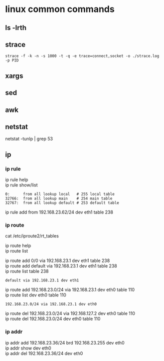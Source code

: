 # linux common commands  

## ls -lrth  
## strace  
```
strace -f -k -n -s 1000 -t -q -e trace=connect,socket -o ./strace.log -p PID  
```

## xargs  

## sed  

## awk  

## netstat  
netstat -tunlp | grep 53  

## ip  

### ip rule  
ip rule help  
ip rule show/list  
```
0:      from all lookup local   # 255 local table  
32766:  from all lookup main    # 254 main table 
32767:  from all lookup default # 253 default table

```

ip rule add from 192.168.23.62/24 dev eth1 table 238  

### ip route  
cat /etc/iproute2/rt_tables  

ip route help  
ip route list  

ip route add 0/0 via 192.168.23.1 dev eth1 table 238  
ip route add default via 192.168.23.1 dev eth1 table 238  
ip route list table 238  
```
default via 192.168.23.1 dev eth1 
```

ip route add 192.168.23.0/24 via 192.168.23.1 dev eth0 table 110  
ip route list dev eth0 table 110  
```
192.168.23.0/24 via 192.168.23.1 dev eth0
```

ip route del 192.168.23.0/24 via 192.168.127.2 dev eth0 table 110  
ip route del 192.168.23.0/24 dev eth0 table 110  


### ip addr  
ip addr add 192.168.23.36/24 brd 192.168.23.255 dev eth0  
ip addr show dev eth0  
ip addr del 192.168.23.36/24 dev eth0  

